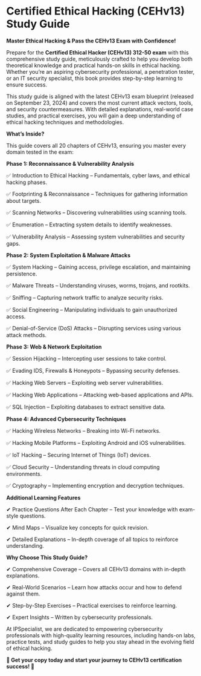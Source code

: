# Certified Ethical Hacking (CEHv13) Study Guide #

**Master Ethical Hacking & Pass the CEHv13 Exam with Confidence!**

Prepare for the **Certified Ethical Hacker (CEHv13) 312-50 exam** with this comprehensive study guide, meticulously crafted to help you develop both theoretical knowledge and practical hands-on skills in ethical hacking. Whether you’re an aspiring cybersecurity professional, a penetration tester, or an IT security specialist, this book provides step-by-step learning to ensure success.

This study guide is aligned with the latest CEHv13 exam blueprint (released on September 23, 2024) and covers the most current attack vectors, tools, and security countermeasures. With detailed explanations, real-world case studies, and practical exercises, you will gain a deep understanding of ethical hacking techniques and methodologies.

**What’s Inside?**

This guide covers all 20 chapters of CEHv13, ensuring you master every domain tested in the exam:

**Phase 1: Reconnaissance & Vulnerability Analysis**

✅ Introduction to Ethical Hacking – Fundamentals, cyber laws, and ethical hacking phases.

✅ Footprinting & Reconnaissance – Techniques for gathering information about targets.

✅ Scanning Networks – Discovering vulnerabilities using scanning tools.

✅ Enumeration – Extracting system details to identify weaknesses.

✅ Vulnerability Analysis – Assessing system vulnerabilities and security gaps.

**Phase 2: System Exploitation & Malware Attacks**

✅ System Hacking – Gaining access, privilege escalation, and maintaining persistence.

✅ Malware Threats – Understanding viruses, worms, trojans, and rootkits.

✅ Sniffing – Capturing network traffic to analyze security risks.

✅ Social Engineering – Manipulating individuals to gain unauthorized access.

✅ Denial-of-Service (DoS) Attacks – Disrupting services using various attack methods.

**Phase 3: Web & Network Exploitation**

✅ Session Hijacking – Intercepting user sessions to take control.

✅ Evading IDS, Firewalls & Honeypots – Bypassing security defenses.

✅ Hacking Web Servers – Exploiting web server vulnerabilities.

✅ Hacking Web Applications – Attacking web-based applications and APIs.

✅ SQL Injection – Exploiting databases to extract sensitive data.

**Phase 4: Advanced Cybersecurity Techniques**

✅ Hacking Wireless Networks – Breaking into Wi-Fi networks.

✅ Hacking Mobile Platforms – Exploiting Android and iOS vulnerabilities.

✅ IoT Hacking – Securing Internet of Things (IoT) devices.

✅ Cloud Security – Understanding threats in cloud computing environments.

✅ Cryptography – Implementing encryption and decryption techniques.

**Additional Learning Features**

✔ Practice Questions After Each Chapter – Test your knowledge with exam-style questions.

✔ Mind Maps – Visualize key concepts for quick revision.

✔ Detailed Explanations – In-depth coverage of all topics to reinforce understanding.

**Why Choose This Study Guide?**

✔ Comprehensive Coverage – Covers all CEHv13 domains with in-depth explanations.

✔ Real-World Scenarios – Learn how attacks occur and how to defend against them.

✔ Step-by-Step Exercises – Practical exercises to reinforce learning.

✔ Expert Insights – Written by cybersecurity professionals.

At IPSpecialist, we are dedicated to empowering cybersecurity professionals with high-quality learning resources, including hands-on labs, practice tests, and study guides to help you stay ahead in the evolving field of ethical hacking.


**📘 Get your copy today and start your journey to CEHv13 certification success! 🚀**
